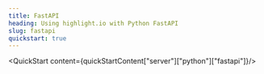 ```yaml
---
title: FastAPI
heading: Using highlight.io with Python FastAPI
slug: fastapi
quickstart: true
---
```


<QuickStart content={quickStartContent["server"]["python"]["fastapi"]}/>
